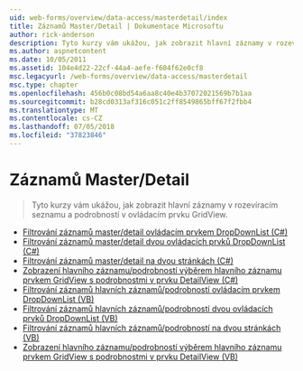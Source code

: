 ```yaml
---
uid: web-forms/overview/data-access/masterdetail/index
title: Záznamů Master/Detail | Dokumentace Microsoftu
author: rick-anderson
description: Tyto kurzy vám ukážou, jak zobrazit hlavní záznamy v rozevíracím seznamu a podrobností v ovládacím prvku GridView.
ms.author: aspnetcontent
ms.date: 10/05/2011
ms.assetid: 104e4d22-22cf-44a4-aefe-f604f62e0cf8
msc.legacyurl: /web-forms/overview/data-access/masterdetail
msc.type: chapter
ms.openlocfilehash: 456b0c08bd54a6aa8c40e4b37072021569b7b1aa
ms.sourcegitcommit: b28cd0313af316c051c2ff8549865bff67f2fbb4
ms.translationtype: MT
ms.contentlocale: cs-CZ
ms.lasthandoff: 07/05/2018
ms.locfileid: "37823846"
---
```

<a name="masterdetail"></a>Záznamů Master/Detail
====================
> Tyto kurzy vám ukážou, jak zobrazit hlavní záznamy v rozevíracím seznamu a podrobností v ovládacím prvku GridView.


- [Filtrování záznamů master/detail ovládacím prvkem DropDownList (C#)](master-detail-filtering-with-a-dropdownlist-cs.md)
- [Filtrování záznamů master/detail dvou ovládacích prvků DropDownList (C#)](master-detail-filtering-with-two-dropdownlists-cs.md)
- [Filtrování záznamů master/detail na dvou stránkách (C#)](master-detail-filtering-across-two-pages-cs.md)
- [Zobrazení hlavního záznamu/podrobností výběrem hlavního záznamu prvkem GridView s podrobnostmi v prvku DetailView (C#)](master-detail-using-a-selectable-master-gridview-with-a-details-detailview-cs.md)
- [Filtrování záznamů hlavních záznamů/podrobností ovládacím prvkem DropDownList (VB)](master-detail-filtering-with-a-dropdownlist-vb.md)
- [Filtrování záznamů hlavních záznamů/podrobností dvou ovládacích prvků DropDownList (VB)](master-detail-filtering-with-two-dropdownlists-vb.md)
- [Filtrování záznamů hlavních záznamů/podrobností na dvou stránkách (VB)](master-detail-filtering-across-two-pages-vb.md)
- [Zobrazení hlavního záznamu/podrobností výběrem hlavního záznamu prvkem GridView s podrobnostmi v prvku DetailView (VB)](master-detail-using-a-selectable-master-gridview-with-a-details-detailview-vb.md)
